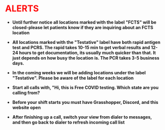 # <font size = "large" color ="red">ALERTS</font>
* **Until further notice all locations marked with the label "FCTS" will be closed-please let patients know if they are inquiring about an FCTS location**

* **All locations marked with the "Testative" label have both rapid antigen test and PCRS. The rapid takes 10-15 min to get verbal results and 12-24 hours to get documentation, its usually much quicker than that. It just depends on how busy the location is. The PCR takes 3-5 business days.**

* **In the coming weeks we will be adding locations under the label "Testative". Please be aware of the label for each location**

* **Start all calls with, "Hi, this is Free COVID testing. Which state are you calling from?**

* **Before your shift starts you must have Grasshopper, Discord, and this website open**

* **After finishing up a call, switch your view from dialer to messages, and then go back to dialer to refresh incoming call list**

